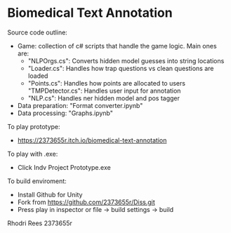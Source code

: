 # Biomedical Text Annotation

Source code outline:
* Game: collection of c# scripts that handle the game logic. Main ones are:
   * "NLPOrgs.cs": Converts hidden model guesses into string locations
   * "Loader.cs": Handles how trap questions vs clean questions are loaded
   * "Points.cs": Handles how points are allocated to users "TMPDetector.cs": Handles user input for annotation
   * "NLP.cs": Handles ner hidden model and pos tagger
* Data preparation: "Format converter.ipynb"
* Data processing: "Graphs.ipynb"

To play prototype:
  * https://2373655r.itch.io/biomedical-text-annotation
 
To play with .exe:
  * Click Indv Project Prototype.exe
 
To build enviroment:
  * Install Github for Unity
  * Fork from https://github.com/2373655r/Diss.git
  * Press play in inspector or file -> build settings -> build


Rhodri Rees 2373655r
